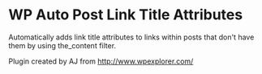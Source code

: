# WP Auto Post Link Title Attributes

Automatically adds link title attributes to links within posts that don't have them by using the_content filter.

Plugin created by AJ from http://www.wpexplorer.com/
